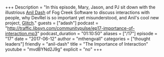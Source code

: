 +++
Description = "In this episode, Mary, Jason, and PJ sit down with the illustrious [Anil Dash](https://twitter.com/anildash) of Fog Creek Software to discuss interactions with people, why DevRel is so important yet misunderstood, and Anil's cool new project, [Glitch](https://glitch.com/)."
guests = ["adash"]
podcast = "http://traffic.libsyn.com/communitypulse/ep17-importance-of-interaction.mp3"
podcast_duration = "01:10:50"
aliases = ["/17"]
episode = "17"
date = "2017-06-12"
author = "mthengvall"
categories = ["thought leaders"]
friendly = "anil-dash"
title = "The Importance of Interaction"
youtube = "mvdBYNd2J9g"
explicit = "no"
+++

